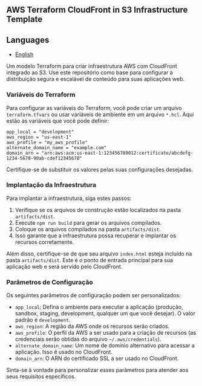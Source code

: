 ## AWS Terraform CloudFront in S3 Infrastructure Template

## Languages
- [English](../../README.md)

Um modelo Terraform para criar infraestrutura AWS com CloudFront integrado ao S3. Use este repositório como base para configurar a distribuição segura e escalável de conteúdo para suas aplicações web.

### Variáveis do Terraform

Para configurar as variáveis do Terraform, você pode criar um arquivo `terraform.tfvars` ou usar variáveis de ambiente em um arquivo `*.hcl`. Aqui estão as variáveis que você pode definir:

```hcl
app_local = "development"
aws_region = "us-east-1"
aws_profile = "my_aws_profile"
alternate_domain_name = "example.com"
domain_arn = "arn:aws:acm:us-east-1:123456789012:certificate/abcdefg-1234-5678-90ab-cdef12345678"
```

Certifique-se de substituir os valores pelas suas configurações desejadas.

### Implantação da Infraestrutura

Para implantar a infraestrutura, siga estes passos:

1. Verifique se os arquivos de construção estão localizados na pasta `artifacts/dist`.
2. Execute `npm run build` para gerar os arquivos compilados.
3. Coloque os arquivos compilados na pasta `artifacts/dist`.
4. Isso garante que a infraestrutura possa recuperar e implantar os recursos corretamente.

Além disso, certifique-se de que seu arquivo `index.html` esteja incluído na pasta `artifacts/dist`. Este é o ponto de entrada principal para sua aplicação web e será servido pelo CloudFront.

### Parâmetros de Configuração

Os seguintes parâmetros de configuração podem ser personalizados:

- `app_local`: Defina o ambiente para executar a aplicação (produção, sandbox, staging, development, qualquer um que você desejar). O valor padrão é `development`.
- `aws_region`: A região da AWS onde os recursos serão criados.
- `aws_profile`: O perfil da AWS a ser usado para a criação de recursos (as credenciais serão obtidas do arquivo `~/.aws/credentials`).
- `alternate_domain_name`: Um nome de domínio alternativo para acessar a aplicação. Isso é usado no CloudFront.
- `domain_arn`: O ARN do certificado SSL a ser usado no CloudFront.

Sinta-se à vontade para personalizar esses parâmetros para atender aos seus requisitos específicos.